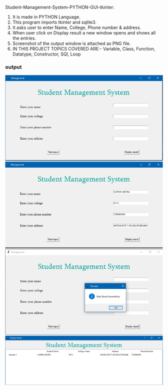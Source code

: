 Student-Management-System-PYTHON-GUI-tkinter:


1. It is made in PYTHON Language.
2. This program imports tkinter and sqlite3.
3. It asks user to enter Name, College, Phone number & address.
4. When user click on Display result a new window opens and shows all the entries.
5. Screenshot of the output window is attached as PNG file.
6. IN THIS PROJECT TOPICS COVERED ARE:-
Variable,
Class,
Function,
Datatype,
Constructor,
SQl,
Loop
### output
![alt text](https://github.com/i9suru/Student-Management-System/blob/master/Stu_managSys.PNG)
![alt text](https://github.com/i9suru/Student-Management-System/blob/master/Stu_managSys1.PNG)
![alt text](https://github.com/i9suru/Student-Management-System/blob/master/Stu_managSys2.PNG)
![alt text](https://github.com/i9suru/Student-Management-System/blob/master/Stu_managSys3.PNG)
